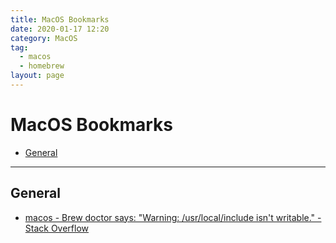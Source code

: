 ```yaml
---
title: MacOS Bookmarks
date: 2020-01-17 12:20
category: MacOS
tag:
  - macos
  - homebrew
layout: page
---
```


# MacOS Bookmarks

- [General](#general)

- - -

## General

* [macos - Brew doctor says: "Warning: /usr/local/include isn't writable." - Stack Overflow](https://stackoverflow.com/a/14539521)
